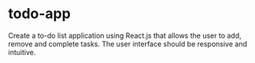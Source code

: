 # todo-app
 Create a to-do list application using React.js that allows the user to add, remove and complete tasks. The user interface should be responsive and intuitive.
